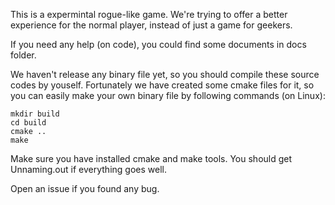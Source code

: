This is a expermintal rogue-like game.
We're trying to offer a better experience for the normal player, instead of
just a game for geekers.

If you need any help (on code), you could find some documents in docs folder.

We haven't release any binary file yet, so you should compile these source
codes by youself. Fortunately we have created some cmake files for it, so you
can easily make your own binary file by following commands (on Linux):
    
    mkdir build  
    cd build  
    cmake ..  
    make  

Make sure you have installed cmake and make tools. You should get
  Unnaming.out
if everything goes well.

Open an issue if you found any bug.
